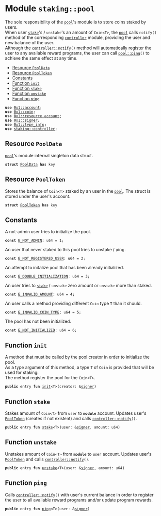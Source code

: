 
<a name="staking_pool"></a>

# Module `staking::pool`

The sole responsibility of the <code><a href="pool.md#staking_pool">pool</a></code>'s module is to store coins staked by users.<br>
When user <code><a href="">stake</a></code>'s / <code>unstake</code>'s an amount of <code>Coin&lt;T&gt;</code>, the <code><a href="pool.md#staking_pool">pool</a></code> calls <code>notify()</code>
method of the corresponding <code><a href="controller.md#staking_controller">controller</a></code> module, providing the user and new balance of the user.<br>
Although the <code><a href="controller.md#staking_controller_notify">controller::notify</a>()</code> method will automatically register the user to any available
reward programs, the user can call <code><a href="pool.md#staking_pool_ping">pool::ping</a>()</code> to achieve the same effect at any time.


-  [Resource `PoolData`](#staking_pool_PoolData)
-  [Resource `PoolToken`](#staking_pool_PoolToken)
-  [Constants](#@Constants_0)
-  [Function `init`](#staking_pool_init)
-  [Function `stake`](#staking_pool_stake)
-  [Function `unstake`](#staking_pool_unstake)
-  [Function `ping`](#staking_pool_ping)


<pre><code><b>use</b> <a href="">0x1::account</a>;
<b>use</b> <a href="">0x1::coin</a>;
<b>use</b> <a href="">0x1::resource_account</a>;
<b>use</b> <a href="">0x1::signer</a>;
<b>use</b> <a href="">0x1::type_info</a>;
<b>use</b> <a href="controller.md#staking_controller">staking::controller</a>;
</code></pre>



<a name="staking_pool_PoolData"></a>

## Resource `PoolData`

<code><a href="pool.md#staking_pool">pool</a></code>'s module internal singleton data struct.


<pre><code><b>struct</b> <a href="pool.md#staking_pool_PoolData">PoolData</a> <b>has</b> key
</code></pre>



<a name="staking_pool_PoolToken"></a>

## Resource `PoolToken`

Stores the balance of <code>Coin&lt;T&gt;</code> staked by an user in the <code><a href="pool.md#staking_pool">pool</a></code>.
The struct is stored under the user's account.


<pre><code><b>struct</b> <a href="pool.md#staking_pool_PoolToken">PoolToken</a> <b>has</b> key
</code></pre>



<a name="@Constants_0"></a>

## Constants


<a name="staking_pool_E_NOT_ADMIN"></a>

A not-admin user tries to initialize the pool.


<pre><code><b>const</b> <a href="pool.md#staking_pool_E_NOT_ADMIN">E_NOT_ADMIN</a>: u64 = 1;
</code></pre>



<a name="staking_pool_E_NOT_REGISTERED_USER"></a>

An user that never staked to this pool tries to unstake / ping.


<pre><code><b>const</b> <a href="pool.md#staking_pool_E_NOT_REGISTERED_USER">E_NOT_REGISTERED_USER</a>: u64 = 2;
</code></pre>



<a name="staking_pool_E_DOUBLE_INITIALIZATION"></a>

An attempt to initalize pool that has been already initialized.


<pre><code><b>const</b> <a href="pool.md#staking_pool_E_DOUBLE_INITIALIZATION">E_DOUBLE_INITIALIZATION</a>: u64 = 3;
</code></pre>



<a name="staking_pool_E_INVALID_AMOUNT"></a>

An user tries to <code><a href="">stake</a></code> / <code>unstake</code> zero amount or <code>unstake</code> more than staked.


<pre><code><b>const</b> <a href="pool.md#staking_pool_E_INVALID_AMOUNT">E_INVALID_AMOUNT</a>: u64 = 4;
</code></pre>



<a name="staking_pool_E_INVALID_COIN_TYPE"></a>

An user calls a method providing different <code>Coin</code> type <code>T</code> than it should.


<pre><code><b>const</b> <a href="pool.md#staking_pool_E_INVALID_COIN_TYPE">E_INVALID_COIN_TYPE</a>: u64 = 5;
</code></pre>



<a name="staking_pool_E_NOT_INITIALIZED"></a>

The pool has not been initialized.


<pre><code><b>const</b> <a href="pool.md#staking_pool_E_NOT_INITIALIZED">E_NOT_INITIALIZED</a>: u64 = 6;
</code></pre>



<a name="staking_pool_init"></a>

## Function `init`

A method that must be called by the pool creator in order to initialize the pool.<br>
As a type argument of this method, a type <code>T</code> of <code>Coin</code> is provided that will be used
for staking.<br> The method register the pool for the <code>Coin&lt;T&gt;</code>.


<pre><code><b>public</b> entry <b>fun</b> <a href="pool.md#staking_pool_init">init</a>&lt;T&gt;(creator: &<a href="">signer</a>)
</code></pre>



<a name="staking_pool_stake"></a>

## Function `stake`

Stakes amount of <code>Coin&lt;T&gt;</code> from <code>user</code> to <code><b>module</b></code> account.
Updates user's <code><a href="pool.md#staking_pool_PoolToken">PoolToken</a></code> (creates if not existent) and calls <code><a href="controller.md#staking_controller_notify">controller::notify</a>()</code>.


<pre><code><b>public</b> entry <b>fun</b> <a href="">stake</a>&lt;T&gt;(user: &<a href="">signer</a>, amount: u64)
</code></pre>



<a name="staking_pool_unstake"></a>

## Function `unstake`

Unstakes amount of <code>Coin&lt;T&gt;</code> from <code><b>module</b></code> to <code>user</code> account.
Updates user's <code><a href="pool.md#staking_pool_PoolToken">PoolToken</a></code> and calls <code><a href="controller.md#staking_controller_notify">controller::notify</a>()</code>.


<pre><code><b>public</b> entry <b>fun</b> <a href="pool.md#staking_pool_unstake">unstake</a>&lt;T&gt;(user: &<a href="">signer</a>, amount: u64)
</code></pre>



<a name="staking_pool_ping"></a>

## Function `ping`

Calls <code><a href="controller.md#staking_controller_notify">controller::notify</a>()</code> with user's current balance in order to register the user
to all available reward programs and/or update program rewards.


<pre><code><b>public</b> entry <b>fun</b> <a href="pool.md#staking_pool_ping">ping</a>&lt;T&gt;(user: &<a href="">signer</a>)
</code></pre>
